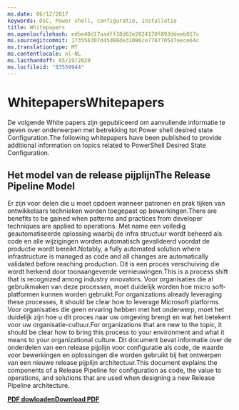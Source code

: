 ```yaml
---
ms.date: 06/12/2017
keywords: DSC, Power shell, configuratie, installatie
title: Whitepapers
ms.openlocfilehash: edbe48d17aadff18d63e2024170f893ddeeb017c
ms.sourcegitcommit: 173556307d45d88de31086ce776770547eece64c
ms.translationtype: MT
ms.contentlocale: nl-NL
ms.lasthandoff: 05/19/2020
ms.locfileid: "83559944"
---
```

# <a name="whitepapers"></a><span data-ttu-id="c7a0c-103">Whitepapers</span><span class="sxs-lookup"><span data-stu-id="c7a0c-103">Whitepapers</span></span>

<span data-ttu-id="c7a0c-104">De volgende White papers zijn gepubliceerd om aanvullende informatie te geven over onderwerpen met betrekking tot Power shell desired state Configuration.</span><span class="sxs-lookup"><span data-stu-id="c7a0c-104">The following whitepapers have been published to provide additional information on topics related to PowerShell Desired State Configuration.</span></span>

## <a name="the-release-pipeline-model"></a><span data-ttu-id="c7a0c-105">Het model van de release pijplijn</span><span class="sxs-lookup"><span data-stu-id="c7a0c-105">The Release Pipeline Model</span></span>
<span data-ttu-id="c7a0c-106">Er zijn voor delen die u moet opdoen wanneer patronen en prak tijken van ontwikkelaars technieken worden toegepast op bewerkingen.</span><span class="sxs-lookup"><span data-stu-id="c7a0c-106">There are benefits to be gained when patterns and practices from developer techniques are applied to operations.</span></span> <span data-ttu-id="c7a0c-107">Met name een volledig geautomatiseerde oplossing waarbij de infra structuur wordt beheerd als code en alle wijzigingen worden automatisch gevalideerd voordat de productie wordt bereikt.</span><span class="sxs-lookup"><span data-stu-id="c7a0c-107">Notably, a fully automated solution where infrastructure is managed as code and all changes are automatically validated before reaching production.</span></span> <span data-ttu-id="c7a0c-108">Dit is een proces verschuiving die wordt herkend door toonaangevende vernieuwingen.</span><span class="sxs-lookup"><span data-stu-id="c7a0c-108">This is a process shift that is recognized among industry innovators.</span></span> <span data-ttu-id="c7a0c-109">Voor organisaties die al gebruikmaken van deze processen, moet duidelijk worden hoe micro soft-platformen kunnen worden gebruikt.</span><span class="sxs-lookup"><span data-stu-id="c7a0c-109">For organizations already leveraging these processes, it should be clear how to leverage Microsoft platforms.</span></span> <span data-ttu-id="c7a0c-110">Voor organisaties die geen ervaring hebben met het onderwerp, moet het duidelijk zijn hoe u dit proces naar uw omgeving brengt en wat het betekent voor uw organisatie-cultuur.</span><span class="sxs-lookup"><span data-stu-id="c7a0c-110">For organizations that are new to the topic, it should be clear how to bring this process to your environment and what it means to your organizational culture.</span></span> <span data-ttu-id="c7a0c-111">Dit document bevat informatie over de onderdelen van een release pijplijn voor configuratie als code, de waarde voor bewerkingen en oplossingen die worden gebruikt bij het ontwerpen van een nieuwe release pijplijn architectuur.</span><span class="sxs-lookup"><span data-stu-id="c7a0c-111">This document explains the components of a Release Pipeline for configuration as code, the value to operations, and solutions that are used when designing a new Release Pipeline architecture.</span></span>

<span data-ttu-id="c7a0c-112">**[PDF dowloaden](https://aka.ms/thereleasepipelinemodelpdf)**</span><span class="sxs-lookup"><span data-stu-id="c7a0c-112">**[Download PDF](https://aka.ms/thereleasepipelinemodelpdf)**</span></span>
